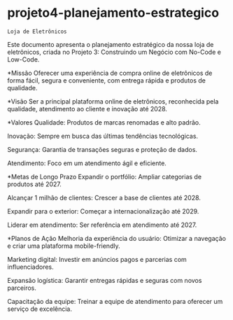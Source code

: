 # projeto4-planejamento-estrategico

    Loja de Eletrônicos
    
Este documento apresenta o planejamento estratégico da nossa loja de eletrônicos, criada no Projeto 3: Construindo um Negócio com No-Code e Low-Code.

*Missão
Oferecer uma experiência de compra online de eletrônicos de forma fácil, segura e conveniente, com entrega rápida e produtos de qualidade.

*Visão
Ser a principal plataforma online de eletrônicos, reconhecida pela qualidade, atendimento ao cliente e inovação até 2028.

*Valores
Qualidade: Produtos de marcas renomadas e alto padrão.

Inovação: Sempre em busca das últimas tendências tecnológicas.

Segurança: Garantia de transações seguras e proteção de dados.

Atendimento: Foco em um atendimento ágil e eficiente.

*Metas de Longo Prazo
Expandir o portfólio: Ampliar categorias de produtos até 2027.

Alcançar 1 milhão de clientes: Crescer a base de clientes até 2028.

Expandir para o exterior: Começar a internacionalização até 2029.

Liderar em atendimento: Ser referência em atendimento até 2027.

*Planos de Ação
Melhoria da experiência do usuário: Otimizar a navegação e criar uma plataforma mobile-friendly.

Marketing digital: Investir em anúncios pagos e parcerias com influenciadores.

Expansão logística: Garantir entregas rápidas e seguras com novos parceiros.

Capacitação da equipe: Treinar a equipe de atendimento para oferecer um serviço de excelência.
